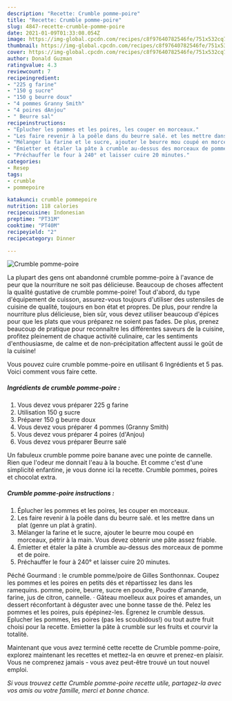 ```yaml
---
description: "Recette: Crumble pomme-poire"
title: "Recette: Crumble pomme-poire"
slug: 4847-recette-crumble-pomme-poire
date: 2021-01-09T01:33:08.054Z
image: https://img-global.cpcdn.com/recipes/c8f97640782546fe/751x532cq70/crumble-pomme-poire-photo-principale-de-la-recette.jpg
thumbnail: https://img-global.cpcdn.com/recipes/c8f97640782546fe/751x532cq70/crumble-pomme-poire-photo-principale-de-la-recette.jpg
cover: https://img-global.cpcdn.com/recipes/c8f97640782546fe/751x532cq70/crumble-pomme-poire-photo-principale-de-la-recette.jpg
author: Donald Guzman
ratingvalue: 4.3
reviewcount: 7
recipeingredient:
- "225 g farine"
- "150 g sucre"
- "150 g beurre doux"
- "4 pommes Granny Smith"
- "4 poires dAnjou"
- " Beurre sal"
recipeinstructions:
- "Éplucher les pommes et les poires, les couper en morceaux."
- "Les faire revenir à la poêle dans du beurre salé. et les mettre dans un plat (genre un plat à gratin)."
- "Mélanger la farine et le sucre, ajouter le beurre mou coupé en morceaux, pétrir à la main. Vous devez obtenir une pâte assez friable."
- "Émietter et étaler la pâte à crumble au-dessus des morceaux de pomme et de poire."
- "Préchauffer le four à 240° et laisser cuire 20 minutes."
categories:
- Resep
tags:
- crumble
- pommepoire

katakunci: crumble pommepoire 
nutrition: 118 calories
recipecuisine: Indonesian
preptime: "PT31M"
cooktime: "PT40M"
recipeyield: "2"
recipecategory: Dinner

---
```



![Crumble pomme-poire](https://img-global.cpcdn.com/recipes/c8f97640782546fe/751x532cq70/crumble-pomme-poire-photo-principale-de-la-recette.jpg)

La plupart des gens ont abandonné crumble pomme-poire à l'avance de peur que la nourriture ne soit pas délicieuse. Beaucoup de choses affectent la qualité gustative de crumble pomme-poire! Tout d'abord, du type d'équipement de cuisson, assurez-vous toujours d'utiliser des ustensiles de cuisine de qualité, toujours en bon état et propres. De plus, pour rendre la nourriture plus délicieuse, bien sûr, vous devez utiliser beaucoup d'épices pour que les plats que vous préparez ne soient pas fades. De plus, prenez beaucoup de pratique pour reconnaître les différentes saveurs de la cuisine, profitez pleinement de chaque activité culinaire, car les sentiments d'enthousiasme, de calme et de non-précipitation affectent aussi le goût de la cuisine!

<!--inarticleads1-->

Vous pouvez cuire crumble pomme-poire en utilisant 6 Ingrédients et 5 pas. Voici comment vous faire cette.

##### Ingrédients de crumble pomme-poire :

1. Vous devez vous préparer 225 g farine
1. Utilisation 150 g sucre
1. Préparer 150 g beurre doux
1. Vous devez vous préparer 4 pommes (Granny Smith)
1. Vous devez vous préparer 4 poires (d&#39;Anjou)
1. Vous devez vous préparer  Beurre salé


Un fabuleux crumble pomme poire banane avec une pointe de cannelle. Rien que l&#39;odeur me donnait l&#39;eau à la bouche. Et comme c&#39;est d&#39;une simplicité enfantine, je vous donne ici la recette. Crumble pommes, poires et chocolat extra. 

<!--inarticleads2-->

##### Crumble pomme-poire instructions :

1. Éplucher les pommes et les poires, les couper en morceaux.
1. Les faire revenir à la poêle dans du beurre salé. et les mettre dans un plat (genre un plat à gratin).
1. Mélanger la farine et le sucre, ajouter le beurre mou coupé en morceaux, pétrir à la main. Vous devez obtenir une pâte assez friable.
1. Émietter et étaler la pâte à crumble au-dessus des morceaux de pomme et de poire.
1. Préchauffer le four à 240° et laisser cuire 20 minutes.


Péché Gourmand : le crumble pomme/poire de Gilles Sonthonnax. Coupez les pommes et les poires en petits dés et répartissez les dans les ramequins. pomme, poire, beurre, sucre en poudre, Poudre d&#39;amande, farine, jus de citron, cannelle. · Gâteau moelleux aux poires et amandes, un dessert réconfortant à déguster avec une bonne tasse de thé. Pelez les pommes et les poires, puis épépinez-les. Égrenez le crumble dessus. Eplucher les pommes, les poires (pas les scoubidous!) ou tout autre fruit choisi pour la recette. Emietter la pâte à crumble sur les fruits et courvir la totalité. 

<!--inarticleads1-->

<p>
Maintenant que vous avez terminé cette recette de Crumble pomme-poire, explorez maintenant les recettes et mettez-la en œuvre et prenez-en plaisir. Vous ne comprenez jamais - vous avez peut-être trouvé un tout nouvel emploi.
</p>

<p>
<i>Si vous trouvez cette Crumble pomme-poire recette utile, partagez-la avec vos amis ou votre famille, merci et bonne chance.</i>
</p>
